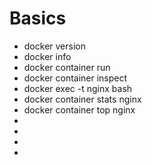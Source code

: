 # Basics

- docker version
- docker info
- docker container run
- docker container inspect
- docker exec -t nginx bash
- docker container stats nginx
- docker container top nginx
-
-
-
-